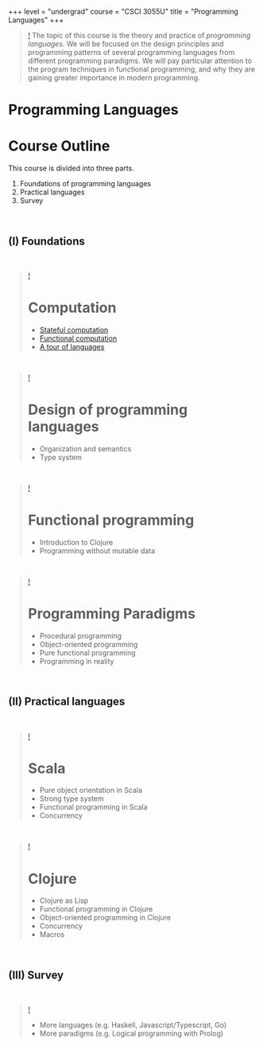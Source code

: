 +++
level = "undergrad"
course = "CSCI 3055U"
title = "Programming Languages"
+++

> [!](alert:info)
> The topic of this course is the theory and practice of *programming
> languages*.  We will be focused on the design principles and programming
> patterns of several programming languages from different programming
> paradigms.  We will pay particular attention to the program techniques in
> functional programming, and why they are gaining greater importance in modern
> programming.

<!--more-->

<div class="jumbotron">
<h1>Programming Languages</h1>
</div>

# Course Outline

This course is divided into three parts.

1. Foundations of programming languages
2. Practical languages
3. Survey

<br>

## (I) Foundations

<br>

> [!](panel:info)
>
> # Computation
>
> - [Stateful computation](stateful-computation)
> - [Functional computation](functional-computation)
> - [A tour of languages](tour-of-languages)

<br>

> [!](panel:info)
> # Design of programming languages
> 
> - Organization and semantics
> - Type system

<br>

> [!](panel:info)
> # Functional programming
> 
> - Introduction to Clojure
> - Programming without mutable data

<br>

> [!](panel:info)
>
> # Programming Paradigms
>
> - Procedural programming
> - Object-oriented programming
> - Pure functional programming
> - Programming in reality

<br>

## (II) Practical languages

<br>

> [!](panel:info)
> # Scala
>
> - Pure object orientation in Scala
> - Strong type system
> - Functional programming in Scala
> - Concurrency <span class="fa fa-star"></span>

<br>

> [!](panel:info)
> # Clojure
>
> - Clojure as Lisp
> - Functional programming in Clojure
> - Object-oriented programming in Clojure
> - Concurrency <span class="fa fa-star"></span>
> - Macros <span class="fa fa-star"></span> <span class="fa fa-star"></span>

<br>

## (III) Survey

<br>

> [!](panel:info)
>
> - More languages (e.g. Haskell, Javascript/Typescript, Go)
> - More paradigms (e.g. Logical programming with Prolog)

